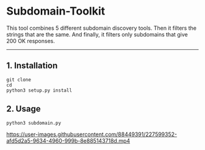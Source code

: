 # Subdomain-Toolkit
This tool combines 5 different subdomain discovery tools. Then it filters the strings that are the same. And finally, it filters only subdomains that give 200 OK responses.


---

## 1. Installation

```
git clone
cd 
python3 setup.py install
```


## 2. Usage

```
python3 subdomain.py
```

https://user-images.githubusercontent.com/88449391/227599352-afd5d2a5-9634-4960-999b-8e885143718d.mp4

